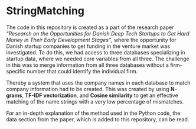 # StringMatching

The code in this repository is created as a part of the research paper *"Research on the Opportunities for Danish Deep Tech Startups to Get Hard Money in Their Early Development Stages"*, where the opportunity for Danish startup companies to get funding in the venture market was investigated. To do this, we had access to three databases specializing in startup data, where we needed core variables from all three. The challenge in this was to merge information from all three databases without a firm-specific number that could identify the individual firm. 

Thereby a system that uses the company names in each database to match company information had to be created. This was created by using **N-grams**, **TF-IDF vectorization**, and **Cosine similarity** to get an effective matching of the name strings with a very low percentage of mismatches. 

For an in-depth explanation of the method used in the Python code, the data section from the paper, which is added to this repository, can be read. 
